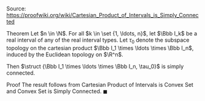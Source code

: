 # 

Source: https://proofwiki.org/wiki/Cartesian_Product_of_Intervals_is_Simply_Connected

Theorem
Let $n \in \N$.
For all $k \in \set {1, \ldots, n}$, let $\Bbb I_k$ be a real interval of any of the real interval types.
Let $\tau_0$ denote the subspace topology on the cartesian product $\Bbb I_1 \times \ldots \times \Bbb I_n$, induced by the Euclidean topology on $\R^n$.

Then $\struct {\Bbb I_1 \times \ldots \times \Bbb I_n, \tau_0}$ is simply connected.


Proof
The result follows from Cartesian Product of Intervals is Convex Set and Convex Set is Simply Connected.
$\blacksquare$





